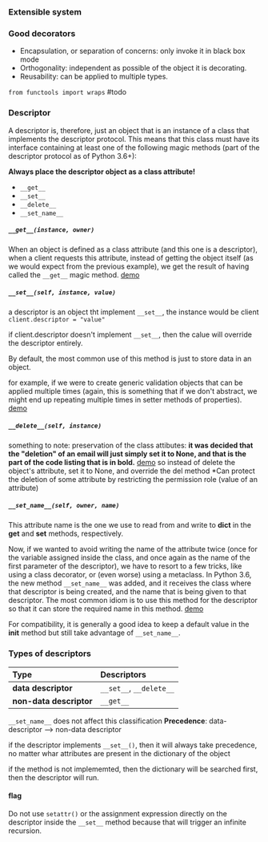 ### Extensible system 

### Good decorators 
- Encapsulation, or separation of concerns: only invoke it in black box mode
- Orthogonality: independent as possible of the object it is decorating.
- Reusability: can be applied to multiple types.

`from functools import wraps` #todo

### Descriptor 
A descriptor is, therefore, just an object that is an instance of a class that implements the descriptor protocol. This means that this class must have its interface containing at least one of the following magic methods (part of the descriptor protocol as of Python 3.6+):

**Always place the descriptor object as a class attribute!**
- `__get__`
- `__set__`
- `__delete__`
- `__set_name__`


##### `__get__(instance, owner)`

When an object is defined as a class attribute (and this one is a descriptor), 
when a client requests this attribute, 
instead of getting the object itself (as we would expect from the previous example), 
we get the result of having called the `__get__` magic method.
[demo](clean_code_examples/descriptor/descriptor_get.py)

##### `__set__(self, instance, value)` 
a descriptor is an object tht implement `__set__`,
the instance would be client 
```client.descriptor = "value"``` 

if client.descriptor doesn't implement `__set__`, then the calue will override the descriptor entirely.

By default, the most common use of this method is just to store data in an object.

for example, if we were to create generic validation objects that can be applied multiple times (again, this is something that if we don't abstract, 
we might end up repeating multiple times in setter methods of properties). [demo](clean_code_examples/descriptor/descriptor_set.py)


##### `__delete__(self, instance)`
something to note: preservation of the class attibutes:
**it was decided that the "deletion" of an email will just simply set it to None, and that is the part of the code listing that is in bold.**
[demo](clean_code_examples/descriptor/descriptor_delete.py)
so instead of delete the object's attribute, set it to None, and override the del method 
*Can protect the deletion of some attribute by restricting the permission role (value of an attribute)

##### `__set_name__(self, owner, name)`

This attribute name is the one we use to read from and write to __dict__ in the __get__ and __set__ methods, respectively.

Now, if we wanted to avoid writing the name of the attribute twice (once for the variable assigned inside the class, and once again as the name of the first parameter of the descriptor), we have to resort to a few tricks, like using a class decorator, or (even worse) using a metaclass.
In Python 3.6, the new method `__set_name__` was added, and it receives the class where that descriptor is being created, and the name that is being given to that descriptor. The most common idiom is to use this method for the descriptor so that it can store the required name in this method.
[demo](clean_code_examples/descriptor/descriptor_set_name.py)

For compatibility, it is generally a good idea to keep a default value in the __init__ method but still take advantage of `__set_name__`.


### Types of descriptors
| Type                    | Descriptors             |
|:------------------------|:------------------------|
| **data descriptor**     | `__set__`, `__delete__` |
| **non-data descriptor** | `__get__`                |
 `__set_name__` does not affect this classification
**Precedence**: data-descriptor --> non-data descriptor

if the descriptor implements `__set__()`, then it will always take precedence, no matter whar attributes are present in the dictionary of the object

if the method is not implememted, then the dictionary will be searched first, then the descriptor will run.

#### flag
Do not use `setattr()` or the assignment expression directly on the descriptor inside the `__set__` method because that will trigger an infinite recursion.


